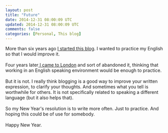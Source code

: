 ```yaml
---
layout: post
title: "Future"
date: 2014-12-31 08:00:09 UTC
updated: 2014-12-31 08:00:09 UTC
comments: false
categories: [Personal, This blog]
---
```


More than six years ago <a href="http://gonfva.blogspot.co.uk/2008/11/what-is-this.html">I started this blog</a>. I wanted to practice my English so that I would improve it.
<br /><br />
Four years later<a href="http://gonfva.blogspot.co.uk/2012/10/relocating-to-london.html"> I came to London</a> and sort of abandoned it, thinking that working in an English speaking environment would be enough to practice.
<br /><br />
But it is not. I really think blogging is a good way to improve your written expression, to clarify your thoughts. And sometimes what you tell is worthwhile for others. It is not specifically related to speaking a different language (but it also helps that).
<br /><br />
So my New Year's resolution is to write more often. Just to practice. And hoping this could be of use for somebody.
<br /><br />
Happy New Year.
<br /><br />
<br />
